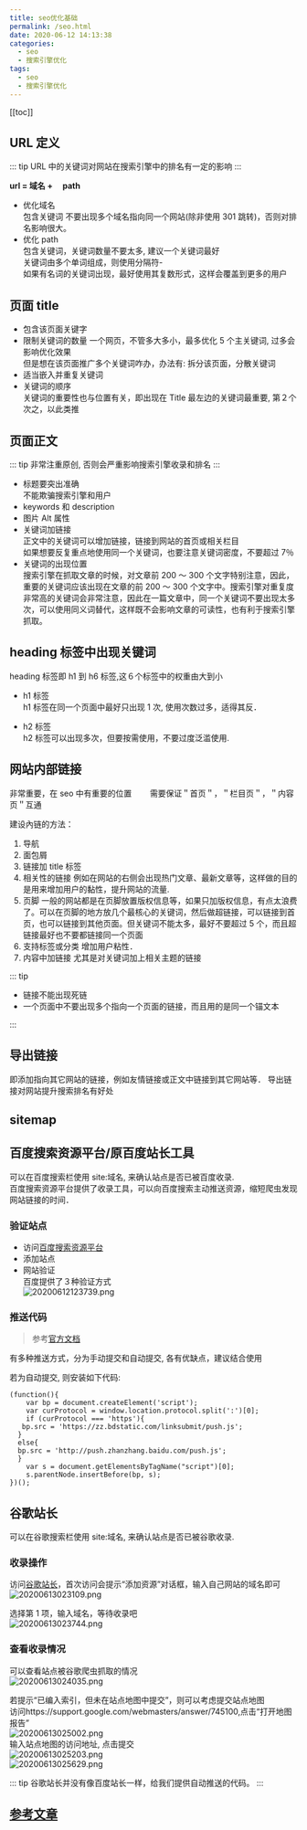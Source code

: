 ```yaml
---
title: seo优化基础
permalink: /seo.html
date: 2020-06-12 14:13:38
categories:
  - seo
  - 搜索引擎优化
tags:
  - seo
  - 搜索引擎优化
---
```


[[toc]]

## URL 定义

::: tip
URL 中的关键词对网站在搜索引擎中的排名有一定的影响
:::

**url = 域名 +　 path**

- 优化域名  
  包含关键词
  不要出现多个域名指向同一个网站(除非使用 301 跳转)，否则对排名影响很大。
- 优化 path  
  包含关键词，关键词数量不要太多, 建议一个关键词最好  
  关键词由多个单词组成，则使用分隔符-  
  如果有名词的关键词出现，最好使用其复数形式，这样会覆盖到更多的用户

## 页面 title

- 包含该页面关键字
- 限制关键词的数量
  一个网页，不管多大多小，最多优化 5 个主关键词, 过多会影响优化效果  
  但是想在该页面推广多个关键词咋办，办法有: 拆分该页面，分散关键词
- 适当嵌入并重复关键词
- 关键词的顺序  
  关键词的重要性也与位置有关，即出现在 Title 最左边的关键词最重要, 第２个次之，以此类推

## 页面正文

::: tip
非常注重原创, 否则会严重影响搜索引擎收录和排名
:::

- 标题要突出准确  
  不能欺骗搜索引擎和用户
- keywords 和 description
- 图片 Alt 属性
- 关键词加链接  
  正文中的关键词可以增加链接，链接到网站的首页或相关栏目  
  如果想要反复重点地使用同一个关键词，也要注意关键词密度，不要超过 7％
- 关键词的出现位置  
  搜索引擎在抓取文章的时候，对文章前 200 ～ 300 个文字特别注意，因此，重要的关键词应该出现在文章的前 200 ～ 300 个文字中。搜索引擎对重复度非常高的关键词会非常注意，因此在一篇文章中，同一个关键词不要出现太多次，可以使用同义词替代，这样既不会影响文章的可读性，也有利于搜索引擎抓取。

## heading 标签中出现关键词

heading 标签即 h1 到 h6 标签,这６个标签中的权重由大到小

- h1 标签  
  h1 标签在同一个页面中最好只出现 1 次, 使用次数过多，适得其反．

- h2 标签  
  h2 标签可以出现多次，但要按需使用，不要过度泛滥使用.

## 网站内部链接

非常重要，在 seo 中有重要的位置　　
需要保证＂首页＂，＂栏目页＂，＂内容页＂互通

建设內链的方法：

1. 导航
2. 面包屑
3. 链接加 title 标签
4. 相关性的链接
   例如在网站的右侧会出现热门文章、最新文章等，这样做的目的是用来增加用户的黏性，提升网站的流量.
5. 页脚
   一般的网站都是在页脚放置版权信息等，如果只加版权信息，有点太浪费了。可以在页脚的地方放几个最核心的关键词，然后做超链接，可以链接到首页，也可以链接到其他页面。但关键词不能太多，最好不要超过 5 个，而且超链接最好也不要都链接同一个页面
6. 支持标签或分类
   增加用户粘性．
7. 内容中加链接
   尤其是对关键词加上相关主题的链接

::: tip

- 链接不能出现死链
- 一个页面中不要出现多个指向一个页面的链接，而且用的是同一个锚文本

:::

## 导出链接

即添加指向其它网站的链接，例如友情链接或正文中链接到其它网站等．
导出链接对网站提升搜索排名有好处

## sitemap

## 百度搜索资源平台/原百度站长工具

可以在百度搜索栏使用 site:域名, 来确认站点是否已被百度收录.  
百度搜索资源平台提供了收录工具，可以向百度搜索主动推送资源，缩短爬虫发现网站链接的时间．

### 验证站点

- 访问[百度搜索资源平台](https://ziyuan.baidu.com)
- 添加站点
- 网站验证  
  百度提供了３种验证方式  
  ![20200612123739.png](https://cdn.jsdelivr.net/gh/wangshibiaoFlytiger/blog_picBed1/images/20200612123739.png)

### 推送代码

> 参考[官方文档](https://ziyuan.baidu.com/college/courseinfo?id=267&page=2#h2_article_title8)

有多种推送方式，分为手动提交和自动提交, 各有优缺点，建议结合使用

若为自动提交, 则安装如下代码:

```
(function(){
    var bp = document.createElement('script');
    var curProtocol = window.location.protocol.split(':')[0];
    if (curProtocol === 'https'){
   bp.src = 'https://zz.bdstatic.com/linksubmit/push.js';
  }
  else{
  bp.src = 'http://push.zhanzhang.baidu.com/push.js';
  }
    var s = document.getElementsByTagName("script")[0];
    s.parentNode.insertBefore(bp, s);
})();

```

## 谷歌站长

可以在谷歌搜索栏使用 site:域名, 来确认站点是否已被谷歌收录.

### 收录操作

访问[谷歌站长](https://search.google.com/search-console)，首次访问会提示“添加资源”对话框，输入自己网站的域名即可  
![20200613023109.png](https://cdn.jsdelivr.net/gh/wangshibiaoFlytiger/blog_picBed1/images/20200613023109.png)

选择第 1 项，输入域名，等待收录吧  
![20200613023744.png](https://cdn.jsdelivr.net/gh/wangshibiaoFlytiger/blog_picBed1/images/20200613023744.png)

### 查看收录情况

可以查看站点被谷歌爬虫抓取的情况  
![20200613024035.png](https://cdn.jsdelivr.net/gh/wangshibiaoFlytiger/blog_picBed1/images/20200613024035.png)

若提示“已编入索引，但未在站点地图中提交”，则可以考虑提交站点地图  
访问https://support.google.com/webmasters/answer/745100,点击“打开地图报告”  
![20200613025002.png](https://cdn.jsdelivr.net/gh/wangshibiaoFlytiger/blog_picBed1/images/20200613025002.png)  
输入站点地图的访问地址, 点击提交  
![20200613025203.png](https://cdn.jsdelivr.net/gh/wangshibiaoFlytiger/blog_picBed1/images/20200613025203.png)  
![20200613025629.png](https://cdn.jsdelivr.net/gh/wangshibiaoFlytiger/blog_picBed1/images/20200613025629.png)

::: tip
谷歌站长并没有像百度站长一样，给我们提供自动推送的代码。
:::

## [参考文章](https://www.kuanxu.com/seo/39.html)
